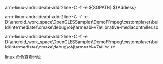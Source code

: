  arm-linux-androideabi-addr2line -C -f -e ${SOPATH} ${Address}



arm-linux-androideabi-addr2line -C -f -e D:\android_work_space\OpenGLESSamples\DemoFFmpeg\customplayer\build\intermediates\cmake\debug\obj\armeabi-v7a\libnative-mediacontroller.so

arm-linux-androideabi-addr2line -C -f -e D:\android_work_space\OpenGLESSamples\DemoFFmpeg\customplayer\build\intermediates\cmake\debug\obj\armeabi-v7a\libc.so

 linux 命令查看地址
